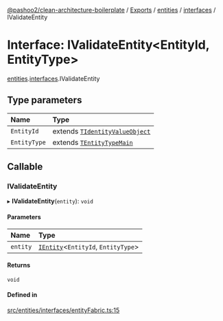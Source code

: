 [@pashoo2/clean-architecture-boilerplate](../README.md) / [Exports](../modules.md) / [entities](../modules/entities.md) / [interfaces](../modules/entities.interfaces.md) / IValidateEntity

# Interface: IValidateEntity<EntityId, EntityType\>

[entities](../modules/entities.md).[interfaces](../modules/entities.interfaces.md).IValidateEntity

## Type parameters

| Name | Type |
| :------ | :------ |
| `EntityId` | extends [`TIdentityValueObject`](../modules/valueobject.interfaces.md#tidentityvalueobject) |
| `EntityType` | extends [`TEntityTypeMain`](../modules/entities.interfaces.md#tentitytypemain) |

## Callable

### IValidateEntity

▸ **IValidateEntity**(`entity`): `void`

#### Parameters

| Name | Type |
| :------ | :------ |
| `entity` | [`IEntity`](entities.interfaces.ientity.md)<`EntityId`, `EntityType`\> |

#### Returns

`void`

#### Defined in

[src/entities/interfaces/entityFabric.ts:15](https://github.com/pashoo2/clean-architecture-boilerplate/blob/5d0a725/src/entities/interfaces/entityFabric.ts#L15)
